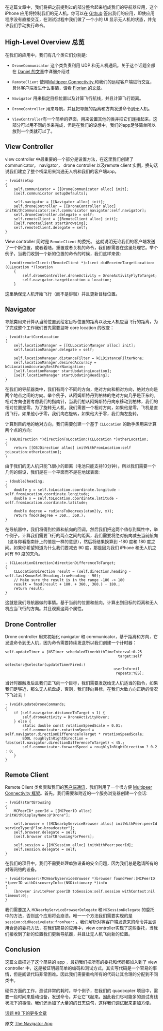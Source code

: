 在这篇文章中，我们将把之前提到过的部分整合起来组成我们的导航器应用，这个 iPhone 应用将控制我们的无人机，你可以在 [Github](https://github.com/objcio/issue-8-quadcopter-navigator) 签出我们的应用，即使应用程序没有直接交互，在测试过程中我们做了一个小的 UI 显示无人机的状态，并允许我们手动执行命令。

## High-Level Overview 总览

在我们的应用中，我们有几个类它们分别是:

* `DroneCommunicator` 这个类负责利用 UDP 和无人机通讯。关于这个话题全部在 [Daniel 的文章](http://objccn.io/issue-8-2)中详细介绍过

* `RemoteClient` 使用[Multipeer Connectivity ](https://developer.apple.com/library/ios/documentation/MultipeerConnectivity/Reference/MultipeerConnectivityFramework/_index.html)和我们的远程客户端进行交互，具体客户端发生什么事情，请看 [Florian 的文章](http://objccn.io/issue-8-4)。
* `Navigator` 用来指定目标位置以及计算飞行航线，并且计算飞行距离。
* `DroneController` 用来导航，并且把导航的距离和方向发送命令到无人机。
* `ViewController`有一个简单的界面，用来设置其他的类并把它们连接起来，这部分可以用不同的类来完成，但是在我们的设想中，我们的app足够简单所以放到一个类就可以了。

## View Controller

view controller 中最重要的一个部分是设置方法，在这里我们创建了 communicator， navigator， drone controller 以及remote client 实例，换句话说我们建立了整个桥梁用来沟通无人机和我们的客户端app。

    - (void)setup
    {
        self.communicator = [[DroneCommunicator alloc] init];
        [self.communicator setupDefaults];
        
        self.navigator = [[Navigator alloc] init];
        self.droneController = [[DroneController alloc] initWithCommunicator:self.communicator navigator:self.navigator];
        self.droneController.delegate = self;
        self.remoteClient = [[RemoteClient alloc] init];
        [self.remoteClient startBrowsing];
        self.remoteClient.delegate = self;
    }
 
View controller 同时是 `RemoteClient` 的委托。 这就说明无论我们的客户端发送了一个新位置，或者着陆，重置或者关机的命令，我们都需要在这里处理它。举个例子，当我们收到一个新的位置的命令的时候，我们这样来做:

	- (void)remoteClient:(RemoteClient *)client didReceiveTargetLocation:(CLLocation *)location
	    {
	        self.droneController.droneActivity = DroneActivityFlyToTarget;
	        self.navigator.targetLocation = location;
	    }
	 
这里确保无人机开始飞行（而不是徘徊）并且更新目标位置。

## Navigator

导航类用来计算从当前位置到给定目标位置的距离以及无人机应当飞行的距离，为了完成整个工作我们首先需要监听 core location 的改变：

    - (void)startCoreLocation
    {
        self.locationManager = [[CLLocationManager alloc] init];
        self.locationManager.delegate = self;
        
        self.locationManager.distanceFilter = kCLDistanceFilterNone;
        self.locationManager.desiredAccuracy = kCLLocationAccuracyBestForNavigation;
        [self.locationManager startUpdatingLocation];
        [self.locationManager startUpdatingHeading];
    }
    
在我们的导航器类中，我们有两个不同的方向，绝对方向和相对方向，绝对方向是两个地点之间的方向。举个例子，从阿姆斯特丹到柏林的绝对方向几乎是正东的。相对方向也要考虑我们的指南针，当我们想从阿姆斯特丹向东移动到柏林，我们的相对位置是零。为了旋转无人机，我们需要一个相对方向，如果他是零，飞机是直线飞行，如果他小于零，我们向右旋转，如果他大于零，我们向左旋转。

计算到目的地的绝对方向，我们需要创建一个基于 `CLLocation` 的助手类用来计算两个点的方向:

	- (OBJDirection *)directionToLocation:(CLLocation *)otherLocation;
    {
        return [[OBJDirection alloc] initWithFromLocation:self toLocation:otherLocation];
    }
	    
由于我们的无人机只能飞很小的距离（电池只能支持10分钟），所以我们需要一个几何的假设，我们是在一个平面而不是在地球表面:

    - (double)heading;
    {
        double y = self.toLocation.coordinate.longitude - self.fromLocation.coordinate.longitude;
        double x = self.toLocation.coordinate.latitude - self.fromLocation.coordinate.latitude;
        
        double degree = radiansToDegrees(atan2(y, x));
        return fmod(degree + 360., 360.);
    }
 
在导航器中，我们将得到位置和航向的回调，然后我们把这两个值存到属性中，举个例子，计算我们需要飞行的两点之间的距离，我们需要将绝对航向减去当前航向（这与你看指南针上的值是一样的意思），然后将结果换算到 -180 度和 180  度之间。如果你希望知道为什么我们要减去 90 度，那是因为我们 iPhone 和无人机之间有 90 度的夹角。

    - (CLLocationDirection)directionDifferenceToTarget;
    {
        CLLocationDirection result = (self.direction.heading - self.lastKnownSelfHeading.trueHeading - 90);
        // Make sure the result is in the range -180 -> 180
        result = fmod(result + 180. + 360., 360.) - 180.;
        return result;
    }
    
这就是我们导航器做的事情。基于当前的位置和航向，计算出到目标的距离和无人机应当飞行的方向。并且观察这两个属性。

## Drone Controller
Drone controller 用来初始化 navigator 和 communicator，基于距离和方向，它发送命令到无人机，因为命令需要持续发送所以我们创建一个计时器：

    self.updateTimer = [NSTimer scheduledTimerWithTimeInterval:0.25
                                                        target:self
                                                      selector:@selector(updateTimerFired:)
                                                      userInfo:nil
                                                       repeats:YES];

当计时器触发后且我们正飞向一个目标，我们需要发送给无人机适当的指令，如果我们足够近，那么无人机盘旋，否则，我们转向目标，在我们大致方向正确的情况下飞过去！

    - (void)updateDroneCommands;
    {
        if (self.navigator.distanceToTarget < 1) {
            self.droneActivity = DroneActivityHover;
        } else {
            static double const rotationSpeedScale = 0.01;
            self.communicator.rotationSpeed = self.navigator.directionDifferenceToTarget * rotationSpeedScale;
            BOOL roughlyInRightDirection = fabs(self.navigator.directionDifferenceToTarget) < 45.;
            self.communicator.forwardSpeed = roughlyInRightDirection ? 0.2 : 0;
        }
    }
    
## Remote Client

Remote Client 类负责和我们的[客户端通讯](http://objccn.io/issue-8-4)，我们利用了一个很方便 [Multipeer Connectivity 框架](https://developer.apple.com/library/ios/documentation/MultipeerConnectivity/Reference/MultipeerConnectivityFramework/_index.html)。首先，我们需要和附近的一个服务浏览器创建一个会话:

    - (void)startBrowsing
    {
        MCPeerID* peerId = [[MCPeerID alloc] initWithDisplayName:@"Drone"];
    
        self.browser = [[MCNearbyServiceBrowser alloc] initWithPeer:peerId serviceType:@"loc-broadcaster"];
        self.browser.delegate = self;
        [self.browser startBrowsingForPeers];
    
        self.session = [[MCSession alloc] initWithPeer:peerId];
        self.session.delegate = self;
    }
    
在我们的项目中，我们不需要处理单独设备的安全问题，因为我们总是邀请所有的对等网络的设备。
    
    - (void)browser:(MCNearbyServiceBrowser *)browser foundPeer:(MCPeerID *)peerID withDiscoveryInfo:(NSDictionary *)info
    {
        [browser invitePeer:peerID toSession:self.session withContext:nil timeout:0];
    }

我们需要加入 `MCNearbyServiceBrowserDelegate` 和 `MCSessionDelegate` 的委托中的方法，否则这个应用将会崩溃。唯一一个方法我们需要实现的是 `session:didReceiveData:fromPeer:` 。我们解析对等客户端发送来的命令并且调用合适的委托方法，在我们简易的应用中，view controller实现了这些委托，当我们接收到了新的位置我们更新导航器，并且让无人机飞向新的位置。

## Conclusion

这篇文章描述了这个简易的 app ，最初我们把所有的委托和代码都加入到了 view controller 中，这是被证明最简单的编码和测试方式，其实写代码是一个容易的事情，但是阅读代码非常困难。因此我们需要重构所有的代码让其合理的分配到不同类中。

硬件方面的工作，测试非常的耗时，举个例子，在我们的 quadcopter 项目中，需要一段时间来启动设备，发送命令，并让它飞起来。因此我们尽可能多的测试离线状况下的事情。我们还添加了大量的的日志语句，这样我们调试起来更加方便。

[话题 #8 下的更多文章][1]

   [1]: http://objccn.io/issue-8
   
原文 [The Navigator App](http://www.objc.io/issue-8/the-quadcopter-navigator-app.html)